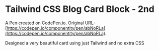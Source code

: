 # Tailwind CSS Blog Card Block - 2nd

A Pen created on CodePen.io. Original URL: [https://codepen.io/componentity/pen/abNoRLa](https://codepen.io/componentity/pen/abNoRLa).

Designed a very beautiful card using just Tailwind and no extra CSS
